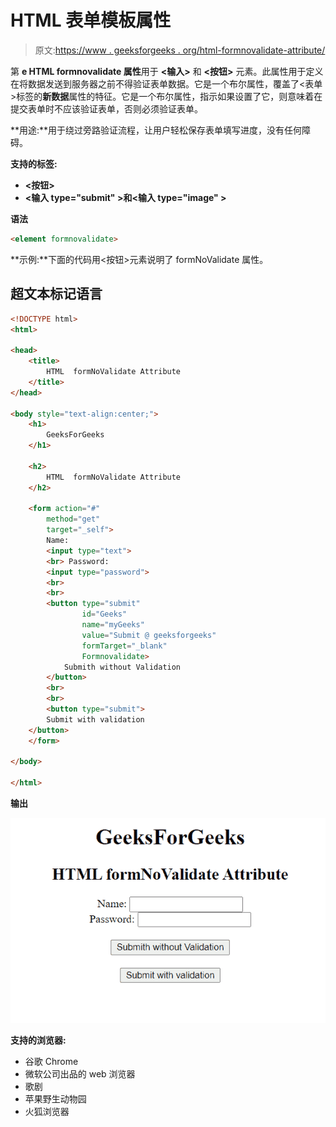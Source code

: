 # HTML 表单模板属性

> 原文:[https://www . geeksforgeeks . org/html-formnovalidate-attribute/](https://www.geeksforgeeks.org/html-formnovalidate-attribute/)

第 **e HTML formnovalidate 属性**用于 **<输入>** 和 **<按钮>** 元素。此属性用于定义在将数据发送到服务器之前不得验证表单数据。它是一个布尔属性，覆盖了<表单>标签的**新数据**属性的特征。它是一个布尔属性，指示如果设置了它，则意味着在提交表单时不应该验证表单，否则必须验证表单。

**用途:**用于绕过旁路验证流程，让用户轻松保存表单填写进度，没有任何障碍。

**支持的标签:**

*   **<按钮>**
*   **<输入 type="submit" >和<输入 type="image" >**

**语法**

```html
<element formnovalidate>
```

**示例:**下面的代码用<按钮>元素说明了 formNoValidate 属性。

## 超文本标记语言

```html
<!DOCTYPE html>
<html>

<head>
    <title>
        HTML  formNoValidate Attribute
    </title>
</head>

<body style="text-align:center;">
    <h1>
        GeeksForGeeks
    </h1>

    <h2>
        HTML  formNoValidate Attribute
    </h2>

    <form action="#"
        method="get"
        target="_self">
        Name:
        <input type="text">
        <br> Password:
        <input type="password">
        <br>
        <br>
        <button type="submit"
                id="Geeks"
                name="myGeeks"
                value="Submit @ geeksforgeeks"
                formTarget="_blank"
                Formnovalidate>
            Submith without Validation
        </button>
        <br>
        <br>
        <button type="submit">
        Submit with validation
    </button>
    </form>

</body>

</html>
```

**输出**

![](img/aa0c7f449a94b882f8af1ed44b5931c3.png)

**支持的浏览器:**

*   谷歌 Chrome
*   微软公司出品的 web 浏览器
*   歌剧
*   苹果野生动物园
*   火狐浏览器